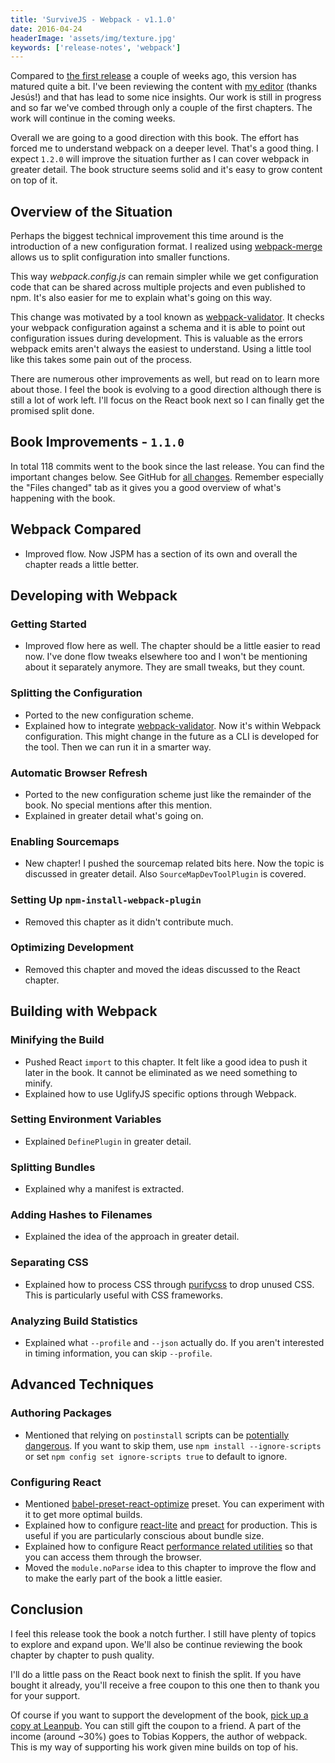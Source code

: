 ```yaml
---
title: 'SurviveJS - Webpack - v1.1.0'
date: 2016-04-24
headerImage: 'assets/img/texture.jpg'
keywords: ['release-notes', 'webpack']
---
```


Compared to [the first release](./survivejs-webpack-100) a couple of weeks ago, this version has matured quite a bit. I've been reviewing the content with [my editor](http://angular-tips.com/) (thanks Jesús!) and that has lead to some nice insights. Our work is still in progress and so far we've combed through only a couple of the first chapters. The work will continue in the coming weeks.

Overall we are going to a good direction with this book. The effort has forced me to understand webpack on a deeper level. That's a good thing. I expect `1.2.0` will improve the situation further as I can cover webpack in greater detail. The book structure seems solid and it's easy to grow content on top of it.

## Overview of the Situation

Perhaps the biggest technical improvement this time around is the introduction of a new configuration format. I realized using [webpack-merge](https://www.npmjs.com/package/webpack-merge) allows us to split configuration into smaller functions.

This way *webpack.config.js* can remain simpler while we get configuration code that can be shared across multiple projects and even published to npm. It's also easier for me to explain what's going on this way.

This change was motivated by a tool known as [webpack-validator](https://www.npmjs.com/package/webpack-validator). It checks your webpack configuration against a schema and it is able to point out configuration issues during development. This is valuable as the errors webpack emits aren't always the easiest to understand. Using a little tool like this takes some pain out of the process.

There are numerous other improvements as well, but read on to learn more about those. I feel the book is evolving to a good direction although there is still a lot of work left. I'll focus on the React book next so I can finally get the promised split done.

## Book Improvements - `1.1.0`

In total 118 commits went to the book since the last release. You can find the important changes below. See GitHub for [all changes](https://github.com/survivejs/webpack/compare/v1.0.0...v1.1.0). Remember especially the "Files changed" tab as it gives you a good overview of what's happening with the book.

## Webpack Compared

* Improved flow. Now JSPM has a section of its own and overall the chapter reads a little better.

## Developing with Webpack

### Getting Started

* Improved flow here as well. The chapter should be a little easier to read now. I've done flow tweaks elsewhere too and I won't be mentioning about it separately anymore. They are small tweaks, but they count.

### Splitting the Configuration

* Ported to the new configuration scheme.
* Explained how to integrate [webpack-validator](https://www.npmjs.org/package/webpack-validator). Now it's within Webpack configuration. This might change in the future as a CLI is developed for the tool. Then we can run it in a smarter way.

### Automatic Browser Refresh

* Ported to the new configuration scheme just like the remainder of the book. No special mentions after this mention.
* Explained in greater detail what's going on.

### Enabling Sourcemaps

* New chapter! I pushed the sourcemap related bits here. Now the topic is discussed in greater detail. Also `SourceMapDevToolPlugin` is covered.

### Setting Up `npm-install-webpack-plugin`

* Removed this chapter as it didn't contribute much.

### Optimizing Development

* Removed this chapter and moved the ideas discussed to the React chapter.

## Building with Webpack

### Minifying the Build

* Pushed React `import` to this chapter. It felt like a good idea to push it later in the book. It cannot be eliminated as we need something to minify.
* Explained how to use UglifyJS specific options through Webpack.

### Setting Environment Variables

* Explained `DefinePlugin` in greater detail.

### Splitting Bundles

* Explained why a manifest is extracted.

### Adding Hashes to Filenames

* Explained the idea of the approach in greater detail.

### Separating CSS

* Explained how to process CSS through [purifycss](https://github.com/purifycss/purifycss) to drop unused CSS. This is particularly useful with CSS frameworks.

### Analyzing Build Statistics

* Explained what `--profile` and `--json` actually do. If you aren't interested in timing information, you can skip `--profile`.

## Advanced Techniques

### Authoring Packages

* Mentioned that relying on `postinstall` scripts can be [potentially dangerous](http://blog.npmjs.org/post/141702881055/package-install-scripts-vulnerability). If you want to skip them, use `npm install --ignore-scripts` or set `npm config set ignore-scripts true` to default to ignore.

### Configuring React

* Mentioned [babel-preset-react-optimize](https://www.npmjs.com/package/babel-preset-react-optimize) preset. You can experiment with it to get more optimal builds.
* Explained how to configure [react-lite](https://www.npmjs.com/package/react-lite) and [preact](https://www.npmjs.com/package/preact) for production. This is useful if you are particularly conscious about bundle size.
* Explained how to configure React [performance related utilities](https://facebook.github.io/react/docs/perf.html) so that you can access them through the browser.
* Moved the `module.noParse` idea to this chapter to improve the flow and to make the early part of the book a little easier.

## Conclusion

I feel this release took the book a notch further. I still have plenty of topics to explore and expand upon. We'll also be continue reviewing the book chapter by chapter to push quality.

I'll do a little pass on the React book next to finish the split. If you have bought it already, you'll receive a free coupon to this one then to thank you for your support.

Of course if you want to support the development of the book, [pick up a copy at Leanpub](https://leanpub.com/survivejs-webpack). You can still gift the coupon to a friend. A part of the income (around ~30%) goes to Tobias Koppers, the author of webpack. This is my way of supporting his work given mine builds on top of his.
